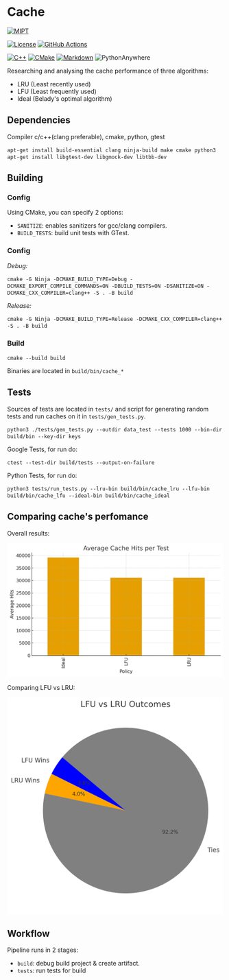 # Cache

[![MIPT](https://img.shields.io/endpoint?style=plastic&url=https%3A%2F%2Fraw.githubusercontent.com%2Fkhmelnitskiianton%2FCache%2Fmain%2F.github%2Fbadge%2Fmipt-badge.json)](#)

[![License](https://img.shields.io/github/license/khmelnitskiianton/mega-humidifier)](#)
[![GitHub Actions](https://img.shields.io/badge/GitHub_Actions-2088FF?logo=github-actions&logoColor=white)](#)

[![C++](https://img.shields.io/badge/C++-%2300599C.svg?logo=c%2B%2B&logoColor=white)](#)
[![CMake](https://img.shields.io/badge/CMake-064F8C?logo=cmake&logoColor=fff)](#)
[![Markdown](https://img.shields.io/badge/Markdown-%23000000.svg?logo=markdown&logoColor=white)](#)
![PythonAnywhere](https://img.shields.io/badge/pythonanywhere-%232F9FD7.svg?style=for-the-badge&logo=pythonanywhere&logoColor=151515)


Researching and analysing the cache performance of three algorithms:
- LRU (Least recently used)
- LFU (Least frequently used)
- Ideal (Belady's optimal algorithm)

## Dependencies

Compiler c/c++(clang preferable), cmake, python, gtest

```shell
apt-get install build-essential clang ninja-build make cmake python3
apt-get install libgtest-dev libgmock-dev libtbb-dev
```

## Building

### Config

Using CMake, you can specify 2 options:
- `SANITIZE`: enables sanitizers for gcc/clang compilers.
- `BUILD_TESTS`: build unit tests with GTest.

### Config

*Debug:*
```shell
cmake -G Ninja -DCMAKE_BUILD_TYPE=Debug -DCMAKE_EXPORT_COMPILE_COMMANDS=ON -DBUILD_TESTS=ON -DSANITIZE=ON -DCMAKE_CXX_COMPILER=clang++ -S . -B build
```

*Release:*
```shell
cmake -G Ninja -DCMAKE_BUILD_TYPE=Release -DCMAKE_CXX_COMPILER=clang++ -S . -B build
```

### Build
```
cmake --build build
```

Binaries are located in `build/bin/cache_*`

## Tests

Sources of tests are located in `tests/` and script for generating random tests and run caches on it in `tests/gen_tests.py`.

```shell
python3 ./tests/gen_tests.py --outdir data_test --tests 1000 --bin-dir build/bin --key-dir keys
```

Google Tests, for run do:

```shell
ctest --test-dir build/tests --output-on-failure
```

Python Tests, for run do:

```shell
python3 tests/run_tests.py --lru-bin build/bin/cache_lru --lfu-bin build/bin/cache_lfu --ideal-bin build/bin/cache_ideal
```

## Comparing cache's perfomance

Overall results:

![](.github/images/results.png)

Comparing LFU vs LRU:

![](.github/images/lru_vs_lfu.png)

## Workflow

Pipeline runs in 2 stages:
- `build`: debug build project & create artifact.
- `tests`: run tests for build